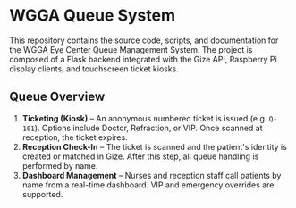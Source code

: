 # WGGA Queue System

This repository contains the source code, scripts, and documentation for the WGGA Eye Center Queue Management System. The project is composed of a Flask backend integrated with the Gize API, Raspberry Pi display clients, and touchscreen ticket kiosks.

## Queue Overview
1. **Ticketing (Kiosk)** – An anonymous numbered ticket is issued (e.g. `Q-101`). Options include Doctor, Refraction, or VIP. Once scanned at reception, the ticket expires.
2. **Reception Check-In** – The ticket is scanned and the patient's identity is created or matched in Gize. After this step, all queue handling is performed by name.
3. **Dashboard Management** – Nurses and reception staff call patients by name from a real-time dashboard. VIP and emergency overrides are supported.

